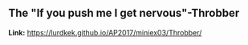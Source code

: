 
<b><h2>The "If you push me I get nervous"-Throbber</h2></b>
<b>Link:</b> https://lurdkek.github.io/AP2017/miniex03/Throbber/

